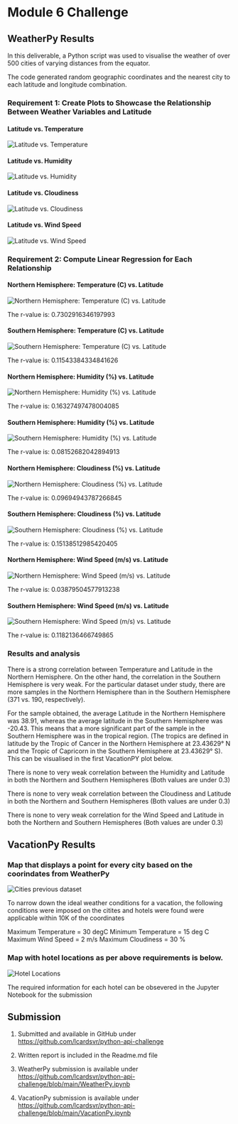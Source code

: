 # Module 6 Challenge


## WeatherPy Results


In this deliverable, a Python script was used to visualise the weather of over 500 cities of varying distances from the equator.

The code generated random geographic coordinates and the nearest city to each latitude and longitude combination.

### Requirement 1: Create Plots to Showcase the Relationship Between Weather Variables and Latitude

#### Latitude vs. Temperature

![Latitude vs. Temperature](/output_data/Fig1.png)

#### Latitude vs. Humidity

![Latitude vs. Humidity](/output_data/Fig2.png)

#### Latitude vs. Cloudiness

![Latitude vs. Cloudiness](/output_data/Fig3.png)

#### Latitude vs. Wind Speed

![Latitude vs. Wind Speed](/output_data/Fig4.png)


### Requirement 2: Compute Linear Regression for Each Relationship

#### Northern Hemisphere: Temperature (C) vs. Latitude

![Northern Hemisphere: Temperature (C) vs. Latitude](/output_data/NH_Temp_Lat_LR.png)

The r-value is: 0.7302916346197993

#### Southern Hemisphere: Temperature (C) vs. Latitude

![Southern Hemisphere: Temperature (C) vs. Latitude](/output_data/SH_Temp_Lat_LR.png)

The r-value is: 0.11543384334841626

#### Northern Hemisphere: Humidity (%) vs. Latitude

![Northern Hemisphere: Humidity (%) vs. Latitude](/output_data/NH_Humidity_Lat_LR.png)

The r-value is: 0.16327497478004085

#### Southern Hemisphere: Humidity (%) vs. Latitude

![Southern Hemisphere: Humidity (%) vs. Latitude](/output_data/SH_Humidity_Lat_LR.png)

The r-value is: 0.08152682042894913

#### Northern Hemisphere: Cloudiness (%) vs. Latitude

![Northern Hemisphere: Cloudiness (%) vs. Latitude](/output_data/NH_Cloudiness_Lat_LR.png)

The r-value is: 0.09694943787266845

#### Southern Hemisphere: Cloudiness (%) vs. Latitude

![Southern Hemisphere: Cloudiness (%) vs. Latitude](/output_data/SH_Cloudiness_Lat_LR.png)

The r-value is: 0.15138512985420405

#### Northern Hemisphere: Wind Speed (m/s) vs. Latitude

![Northern Hemisphere: Wind Speed (m/s) vs. Latitude](/output_data/NH_WindSpeed_Lat_LR.png)

The r-value is: 0.03879504577913238

#### Southern Hemisphere: Wind Speed (m/s) vs. Latitude

![Southern Hemisphere: Wind Speed (m/s) vs. Latitude](/output_data/SH_WindSpeed_Lat_LR.png)

The r-value is: 0.1182136466749865


### Results and analysis

There is a strong correlation between Temperature and Latitude in the Northern Hemisphere. On the other hand, the correlation in the Southern Hemisphere is very weak. For the particular dataset under study, there are more samples in the Northern Hemisphere than in the Southern Hemisphere (371 vs. 190, respectively).

For the sample obtained, the average Latitude in the Northern Hemisphere was 38.91, whereas the average latitude in the Southern Hemisphere was -20.43. This means that a more significant part of the sample in the Southern Hemisphere was in the tropical region. (The tropics are defined in latitude by the Tropic of Cancer in the Northern Hemisphere at 23.43629° N and the Tropic of Capricorn in the Southern Hemisphere at 23.43629° S). This can be visualised in the first VacationPY plot below.

There is none to very weak correlation between the Humidity and Latitude in both the Northern and Southern Hemispheres (Both values are under 0.3)

There is none to very weak correlation between the Cloudiness and Latitude in both the Northern and Southern Hemispheres (Both values are under 0.3)

There is none to very weak correlation for the Wind Speed and Latitude in both the Northern and Southern Hemispheres (Both values are under 0.3)


## VacationPy Results


### Map that displays a point for every city based on the coorindates from WeatherPy

![Cities previous dataset](/output_data/Coordinates_Map.png)

To narrow down the ideal weather conditions for a vacation, the following conditions were imposed on the citites and hotels were found were applicable within 10K of the coordinates

Maximum Temperature = 30 degC
Minimum Temperature = 15 deg C
Maximum Wind Speed  = 2 m/s
Maximum Cloudiness = 30 %

### Map with hotel locations as per above requirements is below. 

![Hotel Locations](/output_data/Location_Hotels_Conditions.png)

The required information for each hotel can be obsevered in the Jupyter Notebook for the submission

## Submission

1. Submitted and available in GitHub under https://github.com/lcardsvr/python-api-challenge

2. Written report is included in the Readme.md file 

3. WeatherPy submission is available under https://github.com/lcardsvr/python-api-challenge/blob/main/WeatherPy.ipynb

4. VacationPy submission is available under https://github.com/lcardsvr/python-api-challenge/blob/main/VacationPy.ipynb



